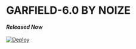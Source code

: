 # GARFIELD-6.0 BY NOIZE
<b>*Released Now*</b>
<br>
  <br>
[![Deploy](https://www.herokucdn.com/deploy/button.svg)](https://heroku.com/deploy?template=https://github.com/Zenoixnoize/GARFIELD-6.0)
